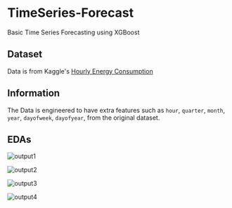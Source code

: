 # TimeSeries-Forecast

Basic Time Series Forecasting using XGBoost

## Dataset

Data is from Kaggle's [Hourly Energy Consumption](https://www.kaggle.com/datasets/robikscube/hourly-energy-consumption)

## Information

The Data is engineered to have extra features such as `hour`, `quarter`, `month`, `year`, `dayofweek`, `dayofyear`, from the original dataset.

## EDAs

![output1](https://github.com/Abstract-Dex/TimeSeries-Forecast/assets/90722648/eac5de53-7aa9-4249-96b5-295fe198bc88)

![output2](https://github.com/Abstract-Dex/TimeSeries-Forecast/assets/90722648/6c1b98cd-297e-4e03-82f2-5445292153d6)

![output3](https://github.com/Abstract-Dex/TimeSeries-Forecast/assets/90722648/5d4f2c40-d576-4cb5-bd64-880c5cbf3dd2)

![output4](https://github.com/Abstract-Dex/TimeSeries-Forecast/assets/90722648/32ea2a34-97dd-4b5f-94a7-10150ade5dc8)
